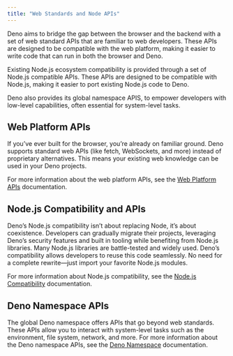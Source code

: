 ```yaml
---
title: "Web Standards and Node APIs"
---
```


Deno aims to bridge the gap between the browser and the backend with a set of
web standard APIs that are familiar to web developers. These APIs are designed
to be compatible with the web platform, making it easier to write code that can
run in both the browser and Deno.

Existing Node.js ecosystem compatibility is provided through a set of Node.js
compatible APIs. These APIs are designed to be
compatible with Node.js, making it easier to port existing Node.js code to Deno.

Deno also provides its global namespace APIS, to empower developers with
low-level capabilities, often essential for system-level tasks.

## Web Platform APIs

If you’ve ever built for the browser, you’re already on familiar ground. Deno
supports standard web APIs (like fetch, WebSockets, and more) instead of
proprietary alternatives. This means your existing web knowledge can be used in
your Deno projects.

For more information about the web platform APIs, see the
[Web Platform APIs](/runtime/reference/web_platform_apis/) documentation.

## Node.js Compatibility and APIs

Deno’s Node.js compatibility isn’t about replacing Node, it’s about coexistence.
Developers can gradually migrate their projects, leveraging Deno’s security
features and built in tooling while benefiting from Node.js libraries. Many
Node.js libraries are battle-tested and widely used. Deno’s compatibility allows
developers to reuse this code seamlessly. No need for a complete rewrite—just
import your favorite Node.js modules.

For more information about Node.js compatibility, see the
[Node.js Compatibility](/runtime/reference/node/) documentation.

## Deno Namespace APIs

The global Deno namespace offers APIs that go beyond web standards. These APIs
allow you to interact with system-level tasks such as the environment, file
system, network, and more. For more information about the Deno namespace APIs,
see the [Deno Namespace](/runtime/reference/deno_namespace_apis/) documentation.
